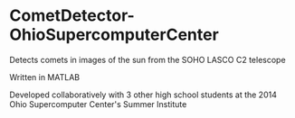 # CometDetector-OhioSupercomputerCenter
Detects comets in images of the sun from the SOHO LASCO C2 telescope

Written in MATLAB

Developed collaboratively with 3 other high school students at the 2014 Ohio Supercomputer Center's Summer Institute
